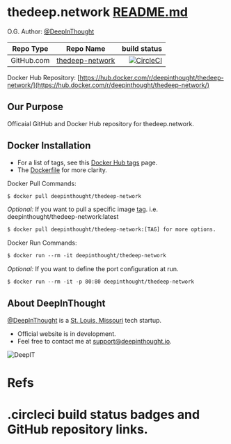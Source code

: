 thedeep.network [README.md](thedeep-network/README.md)
===========================

O.G. Author: [@DeepInThought](https://github.com/DeepInThought)

| Repo Type     | Repo Name            | build status                      |
| ------------- |:--------------------:| ---------------------------------:|
|  GitHub.com   | [thedeep-network]    | [![CircleCI][ci-master]][master]  |
Docker Hub Repository: [https://hub.docker.com/r/deepinthought/thedeep-network/](https://hub.docker.com/r/deepinthought/thedeep-network/)

Our Purpose
-------

Officaial GitHub and Docker Hub repository for thedeep.network.

Docker Installation
-------
* For a list of tags, see this [Docker Hub tags](https://hub.docker.com/r/deepinthought/thedeep-network/tags/) page.
* The [Dockerfile](https://hub.docker.com/r/deepinthought/thedeep-network/~/dockerfile/) for more clarity.    

Docker Pull Commands:

```Dockerfile
$ docker pull deepinthought/thedeep-network
```

_Optional:_ If you want to pull a specific image [tag](https://hub.docker.com/r/deepinthought/thedeep-network/tags/).  i.e. deepinthought/thedeep-network:latest

```Dockerfile
$ docker pull deepinthought/thedeep-network:[TAG] for more options.
```

Docker Run Commands:

```Dockerfile
$ docker run --rm -it deepinthought/thedeep-network
```
        
_Optional:_ If you want to define the port configuration at run. 

```Dockerfile
$ docker run --rm -it -p 80:80 deepinthought/thedeep-network
```

About DeepInThought
-------
[@DeepInThought](https://github.com/DeepInThought) is a [St. Louis, Missouri](https://en.wikipedia.org/wiki/St._Louis) tech startup.  
* Official website is in development.
* Feel free to contact me at [support@deepinthought.io](mailto:support@deepinthought.io).  

![DeepIT](https://raw.githubusercontent.com/DeepInThought/deep-www/master/docs/images/deep_main.png)

# Refs
[thedeep-network]: https://github.com/DeepInThought/thedeep-network.git 

# .circleci build status badges and GitHub repository links.
[ci-master]: https://circleci.com/gh/DeepInThought/thedeep-network.svg?style=svg
[master]: https://circleci.com/gh/DeepInThought/thedeep-network/tree/master

